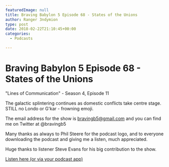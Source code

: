 ```yaml
---
featuredImage: null
title: Braving Babylon 5 Episode 68 - States of the Unions
author: Ranger 3ndymion
type: post
date: 2018-02-22T21:10:45+00:00
categories:
  - Podcasts

---
```

# Braving Babylon 5 Episode 68 - States of the Unions

"Lines of Communication" - Season 4, Episode 11

The galactic splintering continues as domestic conflicts take centre stage. STILL no Londo or G'kar - frowning emoji.

The email address for the show is bravingb5@gmail.com and you can find me on Twitter at @bravingb5

Many thanks as always to Phil Steere for the podcast logo, and to everyone downloading the podcast and giving me a listen, much appreciated.

Huge thanks to listener Steve Evans for his big contribution to the show.

[Listen here (or via your podcast app)](http://bravingbabylon5.libsyn.com/episode-68-states-of-the-unions "Braving Babylon 5 Episode 68 - States of the Unions")
